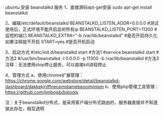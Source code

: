 ubuntu 安装 beanstalkd 服务
1、直接源码apt-get安装
sudo apt-get install beanstalkd

2、编辑/etc/default/beanstalkd
BEANSTALKD_LISTEN_ADDR=0.0.0.0 #测试使用后，正式环境不能开启监听所有ip
BEANSTALKD_LISTEN_PORT=11300   #监控的端口
BEANSTALKD_EXTRA="-b /var/lib/beanstalkd" #是否开启持久化 如果注释就不开启
START=yes   #是否开机启动

3、启动方式
#/etc/init.d/beanstalkd start   #方法1
#service beanstalkd start       #方法2
#/usr/bin/beanstalkd -l 0.0.0.0 -p 11300 -b /var/lib/beanstalkd     #方法3
注释：无法使用stop停止服务，可以直接kill进程停止

4、管理方式
a、使用chrome扩展管理：https://chrome.google.com/webstore/detail/beanstalkd-dashboard/dakkekjnlffnecpmdiamebeooimjnipm
b、使用php管理工具管理：https://github.com/jimbojsb/bstools


注：关于beanstalkd分布式，是采用客户端分布式路由的，服务器直接并不知道彼此存在，相互透明